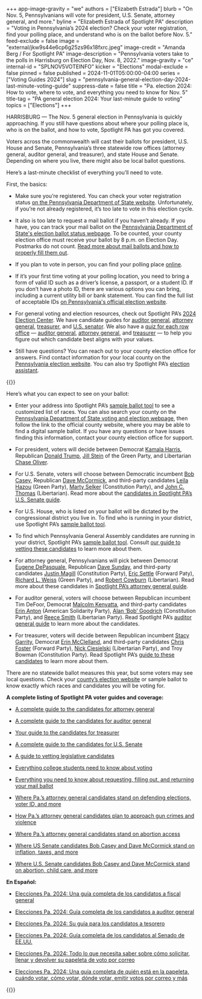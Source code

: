 +++
app-image-gravity = "we"
authors = ["Elizabeth Estrada"]
blurb = "On Nov. 5, Pennsylvanians will vote for president, U.S. Senate, attorney general, and more."
byline = "Elizabeth Estrada of Spotlight PA"
description = "Voting in Pennsylvania’s 2024 election? Check your voter registration, find your polling place, and understand who is on the ballot before Nov. 5."
feed-exclude = false
image = "external/jkw9s44e6cp6g25zs96x18fxrc.jpeg"
image-credit = "Amanda Berg / For Spotlight PA"
image-description = "Pennsylvania voters take to the polls in Harrisburg on Election Day, Nov. 8, 2022."
image-gravity = "ce"
internal-id = "SPLNOV5VOTEINFO"
kicker = "Elections"
modal-exclude = false
pinned = false
published = 2024-11-01T05:00:00-04:00
series = ["Voting Guides 2024"]
slug = "pennsylvania-general-election-day-2024-last-minute-voting-guide"
suppress-date = false
title = "Pa. election 2024: How to vote, where to vote, and everything you need to know for Nov. 5"
title-tag = "PA general election 2024: Your last-minute guide to voting"
topics = ["Elections"]
+++

HARRISBURG — The Nov. 5 general election in Pennsylvania is quickly approaching. If you still have questions about where your polling place is, who is on the ballot, and how to vote, Spotlight PA has got you covered.

Voters across the commonwealth will cast their ballots for president, U.S. House and Senate, Pennsylvania’s three statewide row offices (attorney general, auditor general, and treasurer), and state House and Senate. Depending on where you live, there might also be local ballot questions.

Here’s a last-minute checklist of everything you’ll need to vote.

First, the basics:

- Make sure you’re registered. You can check your voter registration status <a href="https://web.archive.org/20240110050448/https://www.pavoterservices.pa.gov/pages/voterregistrationstatus.aspx">on the Pennsylvania Department of State website</a>. Unfortunately, if you’re not already registered, it’s too late to vote in this election cycle.

- It also is too late to request a mail ballot if you haven’t already. If you have, you can track your mail ballot on the <a href="https://web.archive.org/20240108142928/https://www.pavoterservices.pa.gov/Pages/BallotTracking.aspx">Pennsylvania Department of State&#39;s election ballot status webpage</a>. To be counted, your county election office must receive your ballot by 8 p.m. on Election Day. Postmarks do not count. <a href="https://www.spotlightpa.org/news/2024/08/pennsylvania-general-election-2024-mail-ballot-how-to-request-fill-out-return/">Read more about mail ballots and how to properly fill them out</a>.

- If you plan to vote in person, you can find your polling place <a href="https://web.archive.org/20240110043356/https://www.pavoterservices.pa.gov/Pages/PollingPlaceInfo.aspx">online</a>.

- If it’s your first time voting at your polling location, you need to bring a form of valid ID such as a driver’s license, a passport, or a student ID. If you don’t have a photo ID, there are various options you can bring, including a current utility bill or bank statement. You can find the full list of acceptable IDs <a href="https://web.archive.org/20240110050737/https://www.vote.pa.gov/Register-to-Vote/Pages/Voter-ID-for-First-Time-Voters.aspx">on Pennsylvania&#39;s official election website</a>.

- For general voting and election resources, check out Spotlight PA’s <a href="https://www.spotlightpa.org/elections">2024 Election Center</a>. We have candidate guides for <a href="https://www.spotlightpa.org/news/2024/09/pennsylvania-election-2024-auditor-general-candidates-tim-defoor-malcolm-kenyatta/">auditor general</a>, <a href="https://www.spotlightpa.org/news/2024/09/pennsylvania-election-2024-attorney-general-candidates-eugene-depasquale-dave-sunday/">attorney general</a>, <a href="https://www.spotlightpa.org/news/2024/09/pennsylvania-election-2024-treasurer-candidates-stacy-garrity-erin-mcclelland/">treasurer</a>, and <a href="https://www.spotlightpa.org/news/2024/09/pennsylvania-election-2024-us-senate-candidates-bob-casey-dave-mccormick-third-parties/">U.S. senator</a>. We also have a <a href="https://www.spotlightpa.org/elections-2024/candidate-quiz/">quiz for each row office</a> — <a href="https://www.spotlightpa.org/news/2024/10/pennsylvania-election-2024-auditor-general-candidates-quiz/">auditor general</a>, <a href="https://www.spotlightpa.org/news/2024/10/pennsylvania-election-2024-attorney-general-candidates-quiz/">attorney general</a>, and <a href="https://www.spotlightpa.org/news/2024/10/pennsylvania-election-2024-treasurer-candidates-quiz/">treasurer</a> — to help you figure out which candidate best aligns with your values.

- Still have questions? You can reach out to your county election office for answers. Find contact information for your local county on the <a href="https://web.archive.org/20240102212735/https://www.vote.pa.gov/Resources/Pages/Contact-Your-Election-Officials.aspx">Pennsylvania election website</a>. You can also try Spotlight PA’s <a href="https://www.spotlightpa.org/elections/assistant/">election assistant</a>.

{{<dewey-assistant>}}

Here’s what you can expect to see on your ballot:

- Enter your address into Spotlight PA’s <a href="https://web.archive.org/20240918211440/https://viz-sample-ballot-2024.data.spotlightpa.org/">sample ballot tool</a> to see a customized list of races. You can also search your county on the <a href="https://web.archive.org/20240102212735/https://www.vote.pa.gov/Resources/Pages/Contact-Your-Election-Officials.aspx">Pennsylvania Department of State voting and election webpage</a>, then follow the link to the official county website, where you may be able to find a digital sample ballot. If you have any questions or have issues finding this information, contact your county election office for support.

- For president, voters will decide between Democrat <a href="https://web.archive.org/20240115074706/https://kamalaharris.com/">Kamala Harris</a>, Republican <a href="https://web.archive.org/20240101010655/https://www.donaldjtrump.com/">Donald Trump</a>, <a href="https://web.archive.org/20240101093111/https://www.jillstein2024.com/">Jill Stein</a> of the Green Party, and Libertarian <a href="https://web.archive.org/20240103142231/https://votechaseoliver.com/">Chase Oliver</a>.

- For U.S. Senate, voters will choose between Democratic incumbent <a href="https://web.archive.org/20240105054503/https://www.casey.senate.gov/about/bob">Bob Casey</a>, Republican <a href="https://web.archive.org/20240109225236/https://www.davemccormickpa.com/">Dave McCormick</a>, and third-party candidates <a href="https://web.archive.org/20240403154926/https://www.leilaforsenate.com/">Leila Hazou</a> (Green Party), <a href="https://web.archive.org/20240329232651/https://www.martyselkerforsenate.com/">Marty Selker</a> (Constitution Party), and <a href="https://web.archive.org/20240923110417/https://johnthomaspa.substack.com/about">John C. Thomas</a> (Libertarian). Read more about the <a href="https://www.spotlightpa.org/news/2024/09/pennsylvania-election-2024-us-senate-candidates-bob-casey-dave-mccormick-third-parties/">candidates in Spotlight PA’s U.S. Senate guide</a>.

- For U.S. House, who is listed on your ballot will be dictated by the congressional district you live in. To find who is running in your district, use Spotlight PA’s <a href="https://web.archive.org/20240918211440/https://viz-sample-ballot-2024.data.spotlightpa.org/">sample ballot tool</a>.

- To find which Pennsylvania General Assembly candidates are running in your district, Spotlight PA’s <a href="https://web.archive.org/20240918211440/https://viz-sample-ballot-2024.data.spotlightpa.org/">sample ballot tool</a>. Consult <a href="https://www.spotlightpa.org/news/2024/04/pennsylvania-election-2024-legislative-house-senate-races-candidate-vetting-guide/">our guide to vetting these candidates</a> to learn more about them.

- For attorney general, Pennsylvanians will pick between Democrat <a href="https://web.archive.org/20240111225243/https://www.depasqualeforag.com/">Eugene DePasquale</a>, Republican <a href="https://web.archive.org/20240216062442/https://www.davesundayforag.com/">Dave Sunday</a>, and third-party candidates <a href="https://web.archive.org/20240126135155/https://www.constitutionpartypa.com/">Justin Magill</a> (Constitution Party), <a href="https://web.archive.org/20240524233200/https://ericsettle4ag.com/">Eric Settle</a> (Forward Paty), <a href="https://web.archive.org/20240804211427/https://x.com/richardlweiss">Richard L. Weiss</a> (Green Party), and <a href="https://web.archive.org/20240516212505/https://cowburnforag.com/">Robert Cowburn</a> (Libertarian). Read more about these candidates in <a href="https://www.spotlightpa.org/news/2024/09/pennsylvania-election-2024-attorney-general-candidates-eugene-depasquale-dave-sunday/">Spotlight PA’s attorney general guide</a>.

- For auditor general, voters will choose between Republican incumbent Tim DeFoor, Democrat <a href="https://web.archive.org/20240202184211/https://malcolmkenyatta.com/">Malcolm Kenyatta</a>, and third-party candidates <a href="https://web.archive.org/20240126064206/https://www.solidarity-party.org/elected-officials-candidates">Erin Anton</a> (American Solidarity Party), <a href="https://web.archive.org/20240126135155/https://www.constitutionpartypa.com/">Alan ‘Bob’ Goodrich</a> (Constitution Party), and <a href="https://web.archive.org/20240415014528/https://www.votereece.com/">Reece Smith</a> (Libertarian Party). Read Spotlight PA’s <a href="https://www.spotlightpa.org/news/2024/09/pennsylvania-election-2024-auditor-general-candidates-tim-defoor-malcolm-kenyatta/">auditor general guide</a> to learn more about the candidates.

- For treasurer, voters will decide between Republican incumbent <a href="https://web.archive.org/20240115193440/https://www.garrityforpa.com/">Stacy Garrity</a>, Democrat <a href="https://web.archive.org/20240216062642/https://erinmcclelland.com/">Erin McClelland</a>, and third-party candidates <a href="https://web.archive.org/20240613073926/https://home.forwardparty.com/foster_chris">Chris Foster</a> (Forward Party), <a href="https://web.archive.org/20240521103908/https://nickcforpa.com/">Nick Ciesielski</a> (Libertarian Party), and Troy Bowman (Constitution Party). Read Spotlight PA’s <a href="https://www.spotlightpa.org/news/2024/03/pennsylvania-election-2024-treasurer-primary-candidates-stacy-garrity-ryan-bizzarro-erin-mcclelland/">guide to these candidates</a> to learn more about them.

There are no statewide ballot measures this year, but some voters may see local questions. Check your <a href="https://web.archive.org/20240102212735/https://www.vote.pa.gov/Resources/Pages/Contact-Your-Election-Officials.aspx">county’s election website</a> or sample ballot to know exactly which races and candidates you will be voting for.

<strong>A complete listing of Spotlight PA voter guides and coverage:</strong>

- <a href="https://www.spotlightpa.org/news/2024/09/pennsylvania-election-2024-attorney-general-candidates-eugene-depasquale-dave-sunday/">A complete guide to the candidates for attorney general</a>

- <a href="https://www.spotlightpa.org/news/2024/09/pennsylvania-election-2024-auditor-general-candidates-tim-defoor-malcolm-kenyatta/">A complete guide to the candidates for auditor general</a>

- <a href="https://www.spotlightpa.org/news/2024/09/pennsylvania-election-2024-treasurer-candidates-stacy-garrity-erin-mcclelland/">Your guide to the candidates for treasurer</a>

- <a href="https://www.spotlightpa.org/news/2024/09/pennsylvania-election-2024-us-senate-candidates-bob-casey-dave-mccormick-third-parties/">A complete guide to the candidates for U.S. Senate</a>

- <a href="https://www.spotlightpa.org/news/2024/09/pennsylvania-general-election-2024-legislative-house-senate-races-candidate-vetting-guide/">A guide to vetting legislative candidates</a>

- <a href="https://www.spotlightpa.org/news/2024/09/pennsylvania-election-2024-college-student-voting-guide/">Everything college students need to know about voting</a>

- <a href="https://www.spotlightpa.org/news/2024/08/pennsylvania-general-election-2024-mail-ballot-how-to-request-fill-out-return/">Everything you need to know about requesting, filling out, and returning your mail ballot</a>

- <a href="https://www.spotlightpa.org/news/2024/10/pennsylvania-election-2024-attorney-general-candidates-voting-laws/">Where Pa.’s attorney general candidates stand on defending elections, voter ID, and more</a>

- <a href="https://www.spotlightpa.org/news/2024/10/pennsylvania-election-2024-attorney-general-candidates-gun-violence-background-checks-red-flag/">How Pa.’s attorney general candidates plan to approach gun crimes and violence</a>

- <a href="https://www.spotlightpa.org/news/2024/10/pennsylvania-election-2024-attorney-general-abortion-eugene-depasquale-dave-sunday/">Where Pa.’s attorney general candidates stand on abortion access</a>

- <a href="https://www.spotlightpa.org/news/2024/10/pennsylvania-election-2024-us-senate-economy-inflation-bob-casey-dave-mccormick/">Where US Senate candidates Bob Casey and Dave McCormick stand on inflation, taxes, and more</a>

- <a href="https://www.spotlightpa.org/news/2024/09/pennsylvania-election-2024-abortion-health-child-care-us-senate-casey-mccormick/">Where U.S. Senate candidates Bob Casey and Dave McCormick stand on abortion, child care, and more</a>

<strong>En Español:</strong>

- <a href="https://www.spotlightpa.org/news/2024/09/pensilvania-elecciones-2024-fiscal-general-candidatos-eugene-depasquale-dave-sunday/">Elecciones Pa. 2024: Una guía completa de los candidatos a fiscal general</a>

- <a href="https://www.spotlightpa.org/news/2024/09/pensilvania-elecciones-2024-auditor-general-candidatos-tim-defoor-malcolm-kenyatta/">Elecciones Pa. 2024: Guía completa de los candidatos a auditor general</a>

- <a href="https://www.spotlightpa.org/news/2024/09/pensilvania-elecciones-2024-tesorero-candidatos-stacy-garrity-erin-mccelland/">Elecciones Pa. 2024: Su guía para los candidatos a tesorero</a>

- <a href="https://www.spotlightpa.org/news/2024/10/pensilvania-elecciones-2024-candidatos-senado-bob-casey-dave-mccormick-terceros-partidos/">Elecciones Pa. 2024: Guía completa de los candidatos al Senado de EE.UU.</a>

- <a href="https://www.spotlightpa.org/news/2024/10/pensilvania-elecciones-generales-2024-votar-correo-como-llenar/">Elecciones Pa. 2024: Todo lo que necesita saber sobre cómo solicitar, llenar y devolver su papeleta de voto por correo</a><strong></strong>

- <a href="https://www.spotlightpa.org/news/2024/10/pensilvania-elecciones-generales-nov-2024-votar-informacion-registrar/">Elecciones Pa. 2024: Una guía completa de quién está en la papeleta, cuándo votar, cómo votar, dónde votar, emitir votos por correo y más</a>

{{<dewey-assistant>}}

